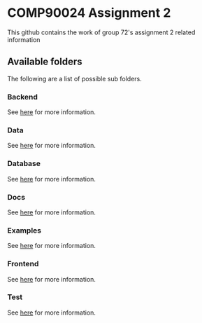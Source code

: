 # COMP90024 Assignment 2

This github contains the work of group 72's assignment 2 related information

## Available folders

The following are a list of possible sub folders.

### Backend

See [here](./backend) for more information.

### Data

See [here](./data/README.md) for more information.

### Database

See [here](./database/README.md) for more information.

### Docs

See [here](./docs/README.md) for more information.

### Examples

See [here](./examples/README.md) for more information.

### Frontend

See [here](./frontend/README.md) for more information.

### Test

See [here](./test/README.md) for more information.
